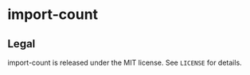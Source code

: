 # import-count

## Legal

import-count is released under the MIT license. See `LICENSE` for details.
